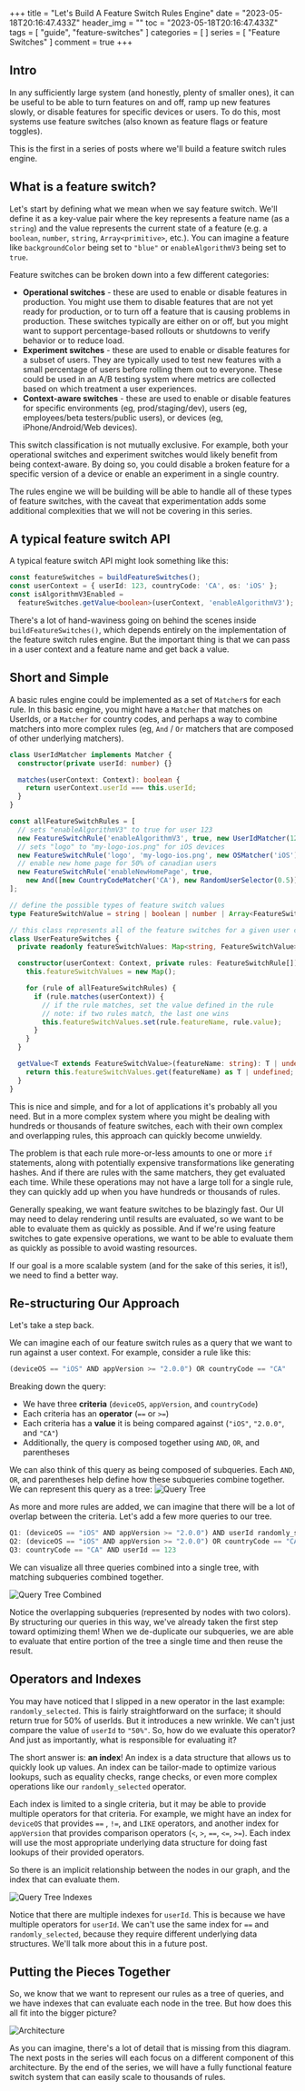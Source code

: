 +++
title = "Let's Build A Feature Switch Rules Engine"
date = "2023-05-18T20:16:47.433Z"
header_img = ""
toc = "2023-05-18T20:16:47.433Z"
tags = [ "guide", "feature-switches" ]
categories = [ ]
series = [ "Feature Switches" ]
comment = true
+++

## Intro

In any sufficiently large system (and honestly, plenty of smaller ones), it can be useful to be able to turn features on and off, ramp up new features slowly, or disable features for specific devices or users. To do this, most systems use feature switches (also known as feature flags or feature toggles).

This is the first in a series of posts where we'll build a feature switch rules engine.

## What is a feature switch?

Let's start by defining what we mean when we say feature switch. We'll define it as a key-value pair where the key represents a feature name (as a `string`) and the value represents the current state of a feature (e.g. a `boolean`, `number`, `string`, `Array<primitive>`, etc.). You can imagine a feature like `backgroundColor` being set to `"blue"` or `enableAlgorithmV3` being set to `true`.

Feature switches can be broken down into a few different categories:
- **Operational switches** - these are used to enable or disable features in production. You might use them to disable features that are not yet ready for production, or to turn off a feature that is causing problems in production. These switches typically are either on or off, but you might want to support percentage-based rollouts or shutdowns to verify behavior or to reduce load.
- **Experiment switches** - these are used to enable or disable features for a subset of users. They are typically used to test new features with a small percentage of users before rolling them out to everyone. These could be used in an A/B testing system where metrics are collected based on which treatment a user experiences.
- **Context-aware switches** - these are used to enable or disable features for specific environments (eg, prod/staging/dev), users (eg, employees/beta testers/public users), or devices (eg, iPhone/Android/Web devices).

This switch classification is not mutually exclusive. For example, both your operational switches and experiment switches would likely benefit from being context-aware. By doing so, you could disable a broken feature for a specific version of a device or enable an experiment in a single country.

The rules engine we will be building will be able to handle all of these types of feature switches, with the caveat that experimentation adds some additional complexities that we will not be covering in this series.

## A typical feature switch API

A typical feature switch API might look something like this:

```typescript
const featureSwitches = buildFeatureSwitches();
const userContext = { userId: 123, countryCode: 'CA', os: 'iOS' };
const isAlgorithmV3Enabled =
  featureSwitches.getValue<boolean>(userContext, 'enableAlgorithmV3');
```

There's a lot of hand-waviness going on behind the scenes inside `buildFeatureSwitches()`, which depends entirely on the implementation of the feature switch rules engine. But the important thing is that we can pass in a user context and a feature name and get back a value.

## Short and Simple

A basic rules engine could be implemented as a set of `Matcher`s for each rule. In this basic engine, you might have a `Matcher` that matches on UserIds, or a `Matcher` for country codes, and perhaps a way to combine matchers into more complex rules (eg, `And` / `Or` matchers that are composed of other underlying matchers).

```typescript
class UserIdMatcher implements Matcher {
  constructor(private userId: number) {}

  matches(userContext: Context): boolean {
    return userContext.userId === this.userId;
  }
}

const allFeatureSwitchRules = [
  // sets "enableAlgorithmV3" to true for user 123
  new FeatureSwitchRule('enableAlgorithmV3', true, new UserIdMatcher(123)),
  // sets "logo" to "my-logo-ios.png" for iOS devices
  new FeatureSwitchRule('logo', 'my-logo-ios.png', new OSMatcher('iOS')),
  // enable new home page for 50% of canadian users
  new FeatureSwitchRule('enableNewHomePage', true,
    new And([new CountryCodeMatcher('CA'), new RandomUserSelector(0.5)])),
];

// define the possible types of feature switch values
type FeatureSwitchValue = string | boolean | number | Array<FeatureSwitchValue>;

// this class represents all of the feature switches for a given user context
class UserFeatureSwitches {
  private readonly featureSwitchValues: Map<string, FeatureSwitchValue>;

  constructor(userContext: Context, private rules: FeatureSwitchRule[]) {
    this.featureSwitchValues = new Map();

    for (rule of allFeatureSwitchRules) {
      if (rule.matches(userContext)) {
        // if the rule matches, set the value defined in the rule
        // note: if two rules match, the last one wins
        this.featureSwitchValues.set(rule.featureName, rule.value);
      }
    }
  }

  getValue<T extends FeatureSwitchValue>(featureName: string): T | undefined {
    return this.featureSwitchValues.get(featureName) as T | undefined;
  }
}
```

This is nice and simple, and for a lot of applications it's probably all you need. But in a more complex system where you might be dealing with hundreds or thousands of feature switches, each with their own complex and overlapping rules, this approach can quickly become unwieldy.

The problem is that each rule more-or-less amounts to one or more `if` statements, along with potentially expensive transformations like generating hashes. And if there are rules with the same matchers, they get evaluated each time. While these operations may not have a large toll for a single rule, they can quickly add up when you have hundreds or thousands of rules.

Generally speaking, we want feature switches to be blazingly fast. Our UI may need to delay rendering until results are evaluated, so we want to be able to evaluate them as quickly as possible. And if we're using feature switches to gate expensive operations, we want to be able to evaluate them as quickly as possible to avoid wasting resources.

If our goal is a more scalable system (and for the sake of this series, it is!), we need to find a better way.

## Re-structuring Our Approach

Let's take a step back.

We can imagine each of our feature switch rules as a query that we want to run against a user context. For example, consider a rule like this:

```typescript
(deviceOS == "iOS" AND appVersion >= "2.0.0") OR countryCode == "CA" 
```

Breaking down the query:
- We have three **criteria** (`deviceOS`, `appVersion`, and `countryCode`)
- Each criteria has an **operator** (`==` or `>=`)
- Each criteria has a **value** it is being compared against (`"iOS"`, `"2.0.0"`, and `"CA"`)
- Additionally, the query is composed together using `AND`, `OR`, and parentheses

We can also think of this query as being composed of subqueries. Each `AND`, `OR`, and parentheses help define how these subqueries combine together. We can represent this query as a tree:
![Query Tree](/img/feature-switches/part-1-query-tree.png)

As more and more rules are added, we can imagine that there will be a lot of overlap between the criteria. Let's add a few more queries to our tree.
```typescript
Q1: (deviceOS == "iOS" AND appVersion >= "2.0.0") AND userId randomly_selected "50%"
Q2: (deviceOS == "iOS" AND appVersion >= "2.0.0") OR countryCode == "CA"
Q3: countryCode == "CA" AND userId == 123
```

We can visualize all three queries combined into a single tree, with matching subqueries combined together.

![Query Tree Combined](/img/feature-switches/part-1-query-tree-combined.png)

Notice the overlapping subqueries (represented by nodes with two colors). By structuring our queries in this way, we've already taken the first step toward optimizing them! When we de-duplicate our subqueries, we are able to evaluate that entire portion of the tree a single time and then reuse the result.

## Operators and Indexes

You may have noticed that I slipped in a new operator in the last example: `randomly_selected`. This is fairly straightforward on the surface; it should return true for 50% of userIds. But it introduces a new wrinkle. We can't just compare the value of `userId` to `"50%"`. So, how do we evaluate this operator? And just as importantly, what is responsible for evaluating it?

The short answer is: **an index**! An index is a data structure that allows us to quickly look up values. An index can be tailor-made to optimize various lookups, such as equality checks, range checks, or even more complex operations like our `randomly_selected` operator.

Each index is limited to a single criteria, but it may be able to provide multiple operators for that criteria. For example, we might have an index for `deviceOS` that provides `==` , `!=`, and `LIKE` operators, and another index for `appVersion` that provides comparison operators (`<`, `>`, `==`, `<=`, `>=`). Each index will use the most appropriate underlying data structure for doing fast lookups of their provided operators.

So there is an implicit relationship between the nodes in our graph, and the index that can evaluate them.

![Query Tree Indexes](/img/feature-switches/part-1-query-tree-indexes.png)

Notice that there are multiple indexes for `userId`. This is because we have multiple operators for `userId`. We can't use the same index for `==` and `randomly_selected`, because they require different underlying data structures. We'll talk more about this in a future post.

## Putting the Pieces Together

So, we know that we want to represent our rules as a tree of queries, and we have indexes that can evaluate each node in the tree. But how does this all fit into the bigger picture?

![Architecture](/img/feature-switches/part-1-architecture-overview.png)

As you can imagine, there's a lot of detail that is missing from this diagram. The next posts in the series will each focus on a different component of this architecture. By the end of the series, we will have a fully functional feature switch system that can easily scale to thousands of rules.
